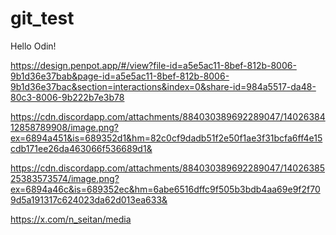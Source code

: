 # git_test
Hello Odin!

https://design.penpot.app/#/view?file-id=a5e5ac11-8bef-812b-8006-9b1d36e37bab&page-id=a5e5ac11-8bef-812b-8006-9b1d36e37bac&section=interactions&index=0&share-id=984a5517-da48-80c3-8006-9b222b7e3b78

https://cdn.discordapp.com/attachments/884030389692289047/1402638412858789908/image.png?ex=6894a451&is=689352d1&hm=82c0cf9dadb51f2e50f1ae3f31bcfa6ff4e15cdb171ee26da463066f536689d1&

https://cdn.discordapp.com/attachments/884030389692289047/1402638525383573574/image.png?ex=6894a46c&is=689352ec&hm=6abe6516dffc9f505b3bdb4aa69e9f2f709d5a191317c624023da62d013ea633&

https://x.com/n_seitan/media

